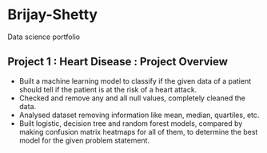 # Brijay-Shetty
Data science portfolio

## Project 1 : Heart Disease : Project Overview

- Built a machine learning model to classify if the given data of a patient should tell if the patient is at the risk of a heart attack. 
- Checked and remove any and all null values, completely cleaned the data.
- Analysed dataset removing information like mean, median, quartiles, etc.
- Built logistic, decision tree and random forest models, compared by making confusion matrix heatmaps for all of them, to determine the best model for the given problem statement. 
